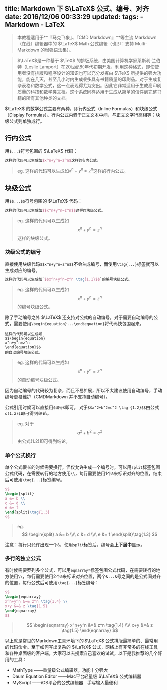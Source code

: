 title: Markdown 下 $\LaTeX$ 公式、编号、对齐
date: 2016/12/06 00:33:29
updated: 
tags:
    - Markdown
    - LaTeX
---

> 本教程适用于**『马克飞象』**、**『CMD Markdown』**等主流 Markdown（在线）编辑器中的 $\LaTeX$ Math 公式编辑（也即：支持 Multi-Markdown 的增强语法集）。

<!--more-->

> $\LaTeX$是一种基于 $\TeX$ 的排版系统，由美国计算机学家莱斯利·兰伯特（Leslie Lamport）在20世纪80年代初期开发，利用这种格式，即使使用者没有排版和程序设计的知识也可以充分发挥由 $\TeX$ 所提供的强大功能，能在几天，甚至几小时内生成很多具有书籍质量的印刷品。对于生成复杂表格和数学公式，这一点表现得尤为突出。因此它非常适用于生成高印刷质量的科技和数学类文档。这个系统同样适用于生成从简单的信件到完整书籍的所有其他种类的文档。

 $\LaTeX$ 的数学公式主要有两种，即行内公式（Inline Formulas）和块级公式（Display Formulas）。行内公式内嵌于正文文本中间，与正文文字行高相等；块级公式则单独成行。

## 行内公式

用`$...$`符号包围的 $\LaTeX$ 代码：

```latex
这样的代码可以生成如$x^n+y^n=z^n$这样的行内公式。
```
> eg. 这样的代码可以生成如$x^n+y^n=z^n$这样的行内公式。

## 块级公式

用`$$...$$`符号包围的 $\LaTeX$ 代码：

```latex
这样的代码可以生成如$$x^n+y^n=z^n$$这样的块级公式。
```

> eg. 这样的代码可以生成如$$x^n+y^n=z^n$$这样的块级公式。

### 块级公式的编号

直接使用块级代码`$$x^n+y^n=z^n$$`不会生成编号，而使用`\tag{...}`标签就可以生成对应的编号。

```latex
这样的代码可以生成如`$$x^n+y^n=z^n \tag{1.1}$$`的编号块级公式。
```

> eg. 这样的代码可以生成如$$x^n+y^n=z^n \tag{1.1} $$的编号块级公式。

除了手动编号之外 $\LaTeX$ 还支持对公式的自动编号，对于需要自动编号的公式，需要使用`\begin{equation}...\end{equation}`将代码快包围起来。

```
这样的代码可以生成如
$$\begin{equation}
x^n+y^n=z^n
\end{equation}$$
的自动编号块级公式。
```

> eg. 这样的代码可以生成如
$$\begin{equation}
x^n+y^n=z^n
\end{equation}$$
的自动编号块级公式。

因为自动编号的代码较为复杂，而且不易扩展，所以不太建议使用自动编号，手动编号更易维护（CMDMarkdown 并不支持自动编号）。

公式引用时候可以直接用`$编号$`即可。
对于`$$a^2+b^2=c^2 \tag {1.2}$$`由公式`$(1.2)$`即可得到结论。

> eg. 对于$$a^2+b^2=c^2 \tag {1.2}$$由公式$(1.2)$即可得到结论。

### 单个公式换行

单个公式很长的时候需要换行，但仅允许生成一个编号时，可以用`split`标签包围公式代码，在需要转行的地方使用`\\`，每行需要使用1个`&`来标识对齐的位置，结束后可使用`\tag{...}`标签编号。

```latex
$$
\begin{split}
a &= b \\
c &= d \\
e &= f 
\end{split}\tag{1.3}
$$
```

> eg. 
> $$
\begin{split}
a &= b \\\\
c &=  d \\\\
e &= f
\end{split}\tag{1.3}
$$

注意：每行只允许出现一个`&`，使用`split`标签后，编号会**上下居中**显示。

### 多行的独立公式
有时候需要罗列多个公式，可以用`eqnarray*`标签包围公式代码，在需要转行的地方使用`\\`，每行需要使用2个`&`来标识对齐位置，两个`&...&`号之间的是公式间对齐的位置，每行公式后可使用`\tag{...}`标签编号：

```latex
$$
\begin{eqnarray}
x^n+y^n &=& z^n \tag{1.4} \\
x+y &=& z \tag{1.5}
\end{eqnarray}
$$
```

> $$
\begin{eqnarray}
x^n+y^n &=& z^n \tag{1.4} \\\\
x+y &=& z \tag{1.5}
\end{eqnarray}
$$

以上就是常见的Markdown工具环境下的 $\LaTeX$ 公式排版最简单的、最常用的代码命令。至于如何写出复杂的 $\LaTeX$ 公式，网络上有非常多的在线工具和各种桌面级的客户端，大家可以去搜索自己喜欢的试试，以下是我推荐的几个好用的工具：

- MathType ——重量级公式编辑器，功能十分强大
- Daum Equation Editor ——Mac平台轻量级 $\LaTeX$ 公式编辑器
- MyScript ——iOS平台的公式编辑器，手写输入最便利